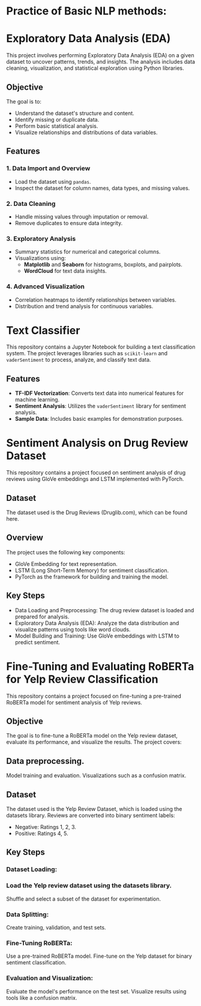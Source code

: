 # Practice of Basic NLP methods:

# Exploratory Data Analysis (EDA)

This project involves performing Exploratory Data Analysis (EDA) on a given dataset to uncover patterns, trends, and insights. The analysis includes data cleaning, visualization, and statistical exploration using Python libraries.

## Objective

The goal is to:
- Understand the dataset's structure and content.
- Identify missing or duplicate data.
- Perform basic statistical analysis.
- Visualize relationships and distributions of data variables.

## Features

### 1. Data Import and Overview
- Load the dataset using `pandas`.
- Inspect the dataset for column names, data types, and missing values.

### 2. Data Cleaning
- Handle missing values through imputation or removal.
- Remove duplicates to ensure data integrity.

### 3. Exploratory Analysis
- Summary statistics for numerical and categorical columns.
- Visualizations using:
  - **Matplotlib** and **Seaborn** for histograms, boxplots, and pairplots.
  - **WordCloud** for text data insights.

### 4. Advanced Visualization
- Correlation heatmaps to identify relationships between variables.
- Distribution and trend analysis for continuous variables.


# Text Classifier

This repository contains a Jupyter Notebook for building a text classification system. The project leverages libraries such as `scikit-learn` and `vaderSentiment` to process, analyze, and classify text data.

## Features

- **TF-IDF Vectorization**: Converts text data into numerical features for machine learning.
- **Sentiment Analysis**: Utilizes the `vaderSentiment` library for sentiment analysis.
- **Sample Data**: Includes basic examples for demonstration purposes.

# Sentiment Analysis on Drug Review Dataset
This repository contains a project focused on sentiment analysis of drug reviews using GloVe embeddings and LSTM implemented with PyTorch.

## Dataset
The dataset used is the Drug Reviews (Druglib.com), which can be found here.

## Overview
The project uses the following key components:
- GloVe Embedding for text representation.
- LSTM (Long Short-Term Memory) for sentiment classification.
- PyTorch as the framework for building and training the model.
  
## Key Steps

- Data Loading and Preprocessing: The drug review dataset is loaded and prepared for analysis.
- Exploratory Data Analysis (EDA): Analyze the data distribution and visualize patterns using tools like word clouds.
- Model Building and Training: Use GloVe embeddings with LSTM to predict sentiment.

# Fine-Tuning and Evaluating RoBERTa for Yelp Review Classification
This repository contains a project focused on fine-tuning a pre-trained RoBERTa model for sentiment analysis of Yelp reviews.

## Objective
The goal is to fine-tune a RoBERTa model on the Yelp review dataset, evaluate its performance, and visualize the results. The project covers:

## Data preprocessing.
Model training and evaluation.
Visualizations such as a confusion matrix.

## Dataset
The dataset used is the Yelp Review Dataset, which is loaded using the datasets library. Reviews are converted into binary sentiment labels:
- Negative: Ratings 1, 2, 3.
- Positive: Ratings 4, 5.

## Key Steps
### Dataset Loading:

### Load the Yelp review dataset using the datasets library.
Shuffle and select a subset of the dataset for experimentation.

### Data Splitting:
Create training, validation, and test sets.

### Fine-Tuning RoBERTa:
Use a pre-trained RoBERTa model.
Fine-tune on the Yelp dataset for binary sentiment classification.

### Evaluation and Visualization:
Evaluate the model's performance on the test set.
Visualize results using tools like a confusion matrix.
